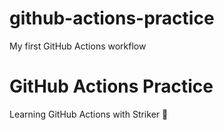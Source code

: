 # github-actions-practice
My first GitHub Actions workflow
# GitHub Actions Practice
Learning GitHub Actions with Striker 🚀
